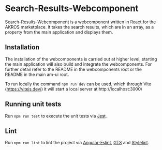 # Search-Results-Webcomponent

Search-Results-Webcomponent is a webcomponent written in React for the AKROS marketplace.
It takes the search results, which are in an array, as a property from the main application and displays them.

## Installation

The installation of the webcomponents is carried out at higher level, starting the main application will also build and integrate the webcomponents. For further detail refer to the README in the webcomponents root or the README in the main am-ui root.

To run locally the command `npm run dev` can be used, which through Vite (https://vitejs.dev/) it will start a local server at http://localhost:3000/

## Running unit tests

Run `npm run test` to execute the unit tests via [Jest](https://jestjs.io).

## Lint

Run `npm run lint` to lint the project via [Angular-Eslint](https://github.com/angular-eslint/angular-eslint), [GTS](https://github.com/google/gts) and [Stylelint](https://stylelint.io).


